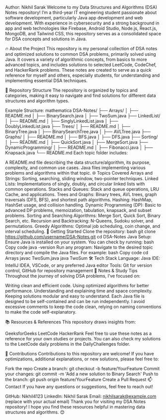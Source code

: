 Author: Nikhil Sarak
Welcome to my Data Structures and Algorithms (DSA) Notes repository! I’m a third-year IT engineering student passionate about software development, particularly Java app development and web development. With experience in cybersecurity and a strong background in app and web technologies like Firebase, Android Studio, Node.js, React.js, MongoDB, and Tailwind CSS, this repository serves as a consolidated space for DSA concepts and solutions in Java.

🔥 About the Project
This repository is my personal collection of DSA notes and optimized solutions to common DSA problems, primarily solved using Java. It covers a variety of algorithmic concepts, from basics to more advanced topics, and includes solutions to selected LeetCode, CodeChef, and HackerRank problems. These notes are created to serve as a quick reference for myself and others, especially students, for understanding and implementing essential DSA techniques.

📁 Repository Structure
The repository is organized by topics and categories, making it easy to navigate and find solutions for different data structures and algorithm types.

Example Structure:
mathematica
DSA-Notes/
├── Arrays/
│   ├── README.md
│   ├── BinarySearch.java
│   ├── TwoSum.java
├── LinkedList/
│   ├── README.md
│   ├── SinglyLinkedList.java
│   ├── DoublyLinkedList.java
├── Trees/
│   ├── README.md
│   ├── BinaryTree.java
│   ├── BinarySearchTree.java
│   ├── AVLTree.java
├── Graphs/
│   ├── README.md
│   ├── BFS.java
│   ├── DFS.java
├── Sorting/
│   ├── README.md
│   ├── QuickSort.java
│   ├── MergeSort.java
├── DynamicProgramming/
│   ├── README.md
│   ├── Fibonacci.java
│   ├── Knapsack.java
└── README.md
Each topic folder includes:

A README.md file describing the data structure/algorithm, its purpose, complexity, and common use cases.
Java files implementing various problems and algorithms within that topic.
🌐 Topics Covered
Arrays and Strings: Sorting, searching, sliding window, two-pointer techniques.
Linked Lists: Implementations of singly, doubly, and circular linked lists with common operations.
Stacks and Queues: Stack and queue operations, LRU Cache, and applications.
Trees and Graphs: Binary trees, AVL trees, graph traversals (DFS, BFS), and shortest path algorithms.
Hashing: HashMap, HashSet usage, and collision handling.
Dynamic Programming (DP): Basic to advanced DP problems, memoization, tabulation, knapsack, and subset problems.
Sorting and Searching Algorithms: Merge Sort, Quick Sort, Binary Search, etc.
Recursion and Backtracking: N-Queens, Sudoku solver, and permutations.
Greedy Algorithms: Optimal job scheduling, coin change, and interval scheduling.
🚀 Getting Started
Clone the repository:
bash
git clone https://github.com/username/DSA-Notes.git
cd DSA-Notes
Java Setup: Ensure Java is installed on your system. You can check by running:
bash
Copy code
java -version
Run any program: Navigate to the desired topic directory and compile the Java files. For example:
bash
Copy code
cd Arrays
javac TwoSum.java
java TwoSum
🛠️ Tech Stack
Language: Java
IDE: IntelliJ IDEA, VSCode, or any preferred Java editor
Tools: Git for version control, GitHub for repository management
📝 Notes & Study Tips
Throughout the journey of solving DSA problems, I’ve focused on:

Writing clean and efficient code.
Using optimized algorithms for better performance.
Understanding and explaining time and space complexity.
Keeping solutions modular and easy to understand.
Each Java file is designed to be self-contained and can be run independently. I avoid excessive comments to keep the code clean, relying on naming conventions to make the code self-explanatory.

📚 Resources & References
This repository draws insights from:

GeeksforGeeks
LeetCode
HackerRank
Feel free to use these notes as a reference for your own studies or projects. You can also check my solutions to the LeetCode daily problems in the DailyChallenges folder.

🤝 Contributions
Contributions to this repository are welcome! If you have optimizations, additional explanations, or new solutions, please feel free to:

Fork the repo
Create a branch: git checkout -b feature/YourFeature
Commit your changes: git commit -m 'Add a new solution to Binary Search'
Push to the branch: git push origin feature/YourFeature
Create a Pull Request
📫 Contact
If you have any questions or suggestions, feel free to reach out!

GitHub: Nikhil4123
LinkedIn: Nikhil Sarak
Email: nikhilsarak@example.com (replace with your actual email)
Thank you for visiting my DSA Notes repository! I hope you find these resources helpful in mastering data structures and algorithms. 😊